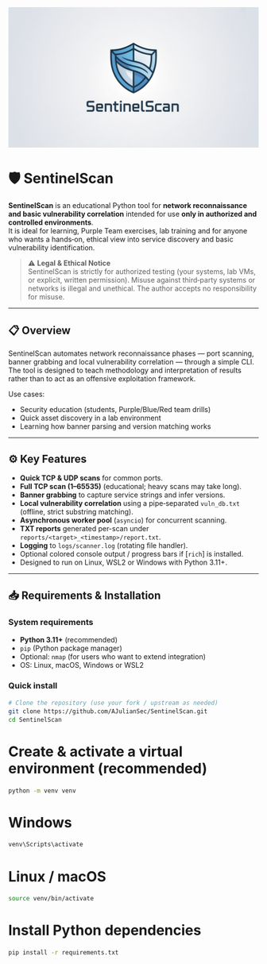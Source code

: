 <p align="auto">
  <img alt="SentinelScan logo" src="https://raw.githubusercontent.com/AJulianSec/SentinelScan/main/logo_sentinel_scan.jpg" width="800"/>
</p>

# 🛡️ SentinelScan

**SentinelScan** is an educational Python tool for **network reconnaissance and basic vulnerability correlation** intended for use **only in authorized and controlled environments**.  
It is ideal for learning, Purple Team exercises, lab training and for anyone who wants a hands‑on, ethical view into service discovery and basic vulnerability identification.

> ⚠️ **Legal & Ethical Notice**  
> SentinelScan is strictly for authorized testing (your systems, lab VMs, or explicit, written permission). Misuse against third‑party systems or networks is illegal and unethical. The author accepts no responsibility for misuse.

---

## 📋 Overview

SentinelScan automates network reconnaissance phases — port scanning, banner grabbing and local vulnerability correlation — through a simple CLI. The tool is designed to teach methodology and interpretation of results rather than to act as an offensive exploitation framework.

Use cases:
- Security education (students, Purple/Blue/Red team drills)
- Quick asset discovery in a lab environment
- Learning how banner parsing and version matching works

---

## ⚙️ Key Features

- **Quick TCP & UDP scans** for common ports.  
- **Full TCP scan (1–65535)** (educational; heavy scans may take long).  
- **Banner grabbing** to capture service strings and infer versions.  
- **Local vulnerability correlation** using a pipe‑separated `vuln_db.txt` (offline, strict substring matching).  
- **Asynchronous worker pool** (`asyncio`) for concurrent scanning.  
- **TXT reports** generated per-scan under `reports/<target>_<timestamp>/report.txt`.  
- **Logging** to `logs/scanner.log` (rotating file handler).  
- Optional colored console output / progress bars if [`rich`] is installed.  
- Designed to run on Linux, WSL2 or Windows with Python 3.11+.

---

## 📥 Requirements & Installation

### System requirements
- **Python 3.11+** (recommended)  
- `pip` (Python package manager)  
- Optional: `nmap` (for users who want to extend integration)  
- OS: Linux, macOS, Windows or WSL2

### Quick install

```bash
# Clone the repository (use your fork / upstream as needed)
git clone https://github.com/AJulianSec/SentinelScan.git
cd SentinelScan
```
# Create & activate a virtual environment (recommended)
```bash
python -m venv venv
```
# Windows
```bash
venv\Scripts\activate
```
# Linux / macOS
```bash
source venv/bin/activate
```
# Install Python dependencies
```bash
pip install -r requirements.txt
```


